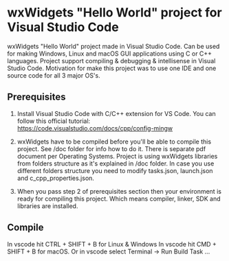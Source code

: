 # wxWidgets "Hello World" project for Visual Studio Code
wxWidgets "Hello World" project made in Visual Studio Code. Can be used for making Windows, Linux and macOS GUI applications using C or C++ languages. Project support compiling & debugging & intellisense in Visual Studio Code. 
Motivation for make this project was to use one IDE and one source code for all 3 major OS's.

## Prerequisites
1. Install Visual Studio Code with C/C++ extension for VS Code. You can follow this official tutorial: https://code.visualstudio.com/docs/cpp/config-mingw

2. wxWidgets have to be compiled before you'll be able to compile this project. See /doc folder for info how to do it. There is separate pdf document per Operating Systems. 
Project is using wxWidgets libraries from folders structure as it's explained in /doc folder. In case you use different folders structure you need to modify tasks.json, launch.json and c_cpp_properties.json.

3. When you pass step 2 of prerequisites section then your environment is ready for compiling this project. Which means compiler, linker, SDK and libraries are installed. 

## Compile
In vscode hit CTRL + SHIFT + B for Linux & Windows
In vscode hit CMD + SHIFT + B for macOS.
Or in vscode select Terminal -> Run Build Task ...
